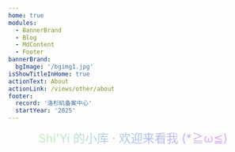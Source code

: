 ```yaml
---
home: true
modules:
  - BannerBrand
  - Blog
  - MdContent
  - Footer
bannerBrand:
  bgImage: '/bgimg1.jpg'
isShowTitleInHome: true
actionText: About
actionLink: /views/other/about
footer:
  record: '洛杉矶备案中心'
  startYear: '2025'
---
```


<style>
.ios-anime-tagli {
    user-select: none;
    background: linear-gradient(90.72deg, #cbfdb1 3.49%, #acbff1 50.67%, #efa7ec 100.79%);
    -webkit-background-clip: text;
    -webkit-text-fill-color: rgba(0, 0, 0, 0);
    font-size: 24px; /* 放大文字 */
    display: block; /* 使文本居中 */
    text-align: center; /* 文本居中 */
    margin: 0 auto; /* 块级元素居中 */
}
</style>


<span class="ios-anime-tagli">
  Shi'Yi 的小库 · 欢迎来看我 (*≧ω≦)
</span>